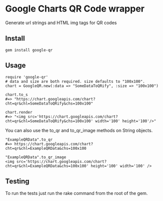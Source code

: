 # Google Charts QR Code wrapper

Generate url strings and HTML img tags for QR codes


## Install

    gem install google-qr

## Usage

    require 'google-qr'
    # data and size are both required. size defaults to "100x100".
    chart = GoogleQR.new(:data => "SomeDataToQRify", :size => "100x100")

    chart.to_s
    #=> "https://chart.googleapis.com/chart?cht=qr&chl=SomeDataToQRify&chs=100x100"

    chart.render
    #=> "<img src='https://chart.googleapis.com/chart?cht=qr&chl=SomeDataToQRify&chs=100x100' width='100' height='100'/>"
    
You can also use the to_qr and to_qr_image methods on String objects.

    "ExampleQRData".to_qr
    #=> https://chart.googleapis.com/chart?cht=qr&chl=ExampleQRData&chs=100x100

    "ExampleQRData".to_qr_image
    <img src='https://chart.googleapis.com/chart?cht=qr&chl=ExampleQRData&chs=100x100' height='100' width='100' />
    
## Testing

To run the tests just run the rake command from the root of the gem.